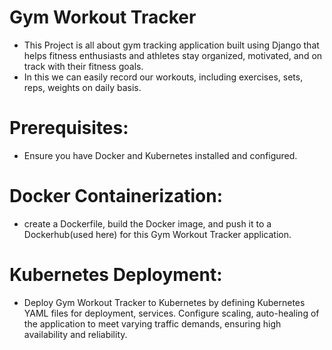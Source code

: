 # Gym Workout Tracker
* This Project is all about gym tracking application built using Django that helps fitness enthusiasts and athletes stay organized, motivated, and on track with their fitness goals.
* In this we can easily record our workouts, including exercises, sets, reps, weights on daily basis.

# Prerequisites: 
  * Ensure you have Docker and Kubernetes installed and configured.

# Docker Containerization: 
  * create a Dockerfile, build the Docker image, and push it to a Dockerhub(used here) for this Gym Workout Tracker application.

# Kubernetes Deployment: 
  * Deploy Gym Workout Tracker to Kubernetes by defining Kubernetes YAML files for deployment, services. Configure scaling, auto-healing of the application to meet varying traffic demands, ensuring high availability and reliability.
